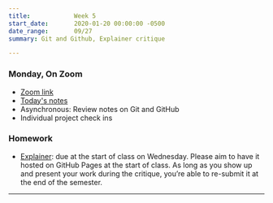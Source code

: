```yaml
---
title:            Week 5
start_date:       2020-01-20 00:00:00 -0500
date_range:       09/27
summary: Git and Github, Explainer critique

---
```


### Monday, On Zoom

- [Zoom link](https://zoom.us/j/7047994536?pwd=RThBZ0oyWHd5M2RZcmFNQUVwUFJHUT09) 
- [Today's notes](https://paper.dropbox.com/doc/Penn-Week-5a-Git-and-GitHub-Individual-Meetings--BTNFO~a2SXZzwp3c_A_jiL3dAQ-QaA7AKznhVgCwdFg6E9Do)
- Asynchronous: Review notes on Git and GitHub
- Individual project check ins


### Homework

- [Explainer](/projects/explainer): due at the start of class on Wednesday. Please aim to have it hosted on GitHub Pages at the start of class. As long as you show up and present your work during the critique, you&rsquo;re able to re-submit it at the end of the semester.


---
